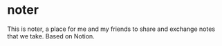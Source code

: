 # noter
This is noter, a place for me and my friends to share and exchange notes that we take. Based on Notion.
